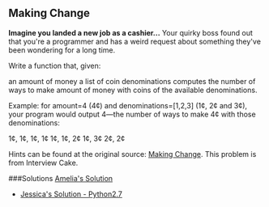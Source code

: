 ## Making Change

**Imagine you landed a new job as a cashier...**
Your quirky boss found out that you're a programmer and has a weird request about something they've been wondering for a long time.

Write a function that, given:

an amount of money
a list of coin denominations
computes the number of ways to make amount of money with coins of the available denominations.

Example: for amount=4 (4¢) and denominations=[1,2,3] (1¢, 2¢ and 3¢), your program would output 4—the number of ways to make 4¢ with those denominations:

1¢, 1¢, 1¢, 1¢
1¢, 1¢, 2¢
1¢, 3¢
2¢, 2¢

Hints can be found at the original source: [Making Change](https://www.interviewcake.com/question/coin).
This problem is from Interview Cake.

###Solutions
[Amelia's Solution](https://github.com/adowns01/Intro-to-Whiteboarding-DBC/blob/master/solutions/making-change-amelia.rb)

- [Jessica's Solution - Python2.7](https://github.com/chatasweetie/whiteboarding-and-coding-problems/blob/master/questions/making-change/solution/making_changes.py )
